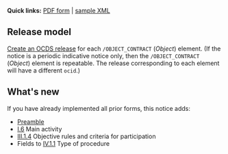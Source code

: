 **Quick links:** [PDF form](http://simap.ted.europa.eu/documents/10184/99173/EN_F04.pdf) | [sample XML](https://github.com/open-contracting/european-union-support/blob/main/output/samples/F04_2014.xml)

## Release model

[Create an OCDS release](../../operations/#create-a-release) for each `/OBJECT_CONTRACT` (*Object*) element. (If the notice is a periodic indicative notice only, then the `/OBJECT_CONTRACT` (*Object*) element is repeatable. The release corresponding to each element will have a different `ocid`.)

## What's new

If you have already implemented all prior forms, this notice adds:

* [Preamble](#preamble)
* <a href="#I.6">I.6</a> Main activity
* <a href="#III.1.4">III.1.4</a> Objective rules and criteria for participation
* Fields to <a href="#IV.1.1">IV.1.1</a> Type of procedure
